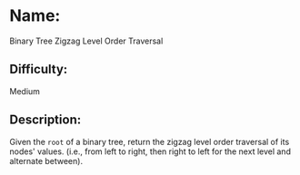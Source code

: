 # Name: 
Binary Tree Zigzag Level Order Traversal

## Difficulty: 
Medium

## Description: 
Given the `root` of a binary tree, return the zigzag level order traversal of its nodes' values. (i.e., from left to right, then right to left for the next level and alternate between).
